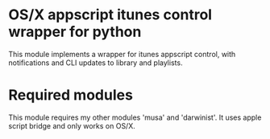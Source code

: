 
# OS/X appscript itunes control wrapper for python #

This module implements a wrapper for itunes appscript control, with
notifications and CLI updates to library and playlists.

# Required modules #

This module requires my other modules 'musa' and 'darwinist'. It uses 
apple script bridge and only works on OS/X.

